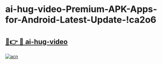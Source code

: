 # ai-hug-video-Premium-APK-Apps-for-Android-Latest-Update-!ca2o6

# <h2><a href="https://7zulwf.esa.edu.pl?title=ai-hug-video&ref=ca2o6">🔗👉 🔴 ai-hug-video</a></h2>

[![acn](https://github.com/user-attachments/assets/0f9c940e-d8b0-45ae-aac7-cd30a18b3e1c)](https://7zulwf.esa.edu.pl?title=ai-hug-video&ref=ca2o6)

